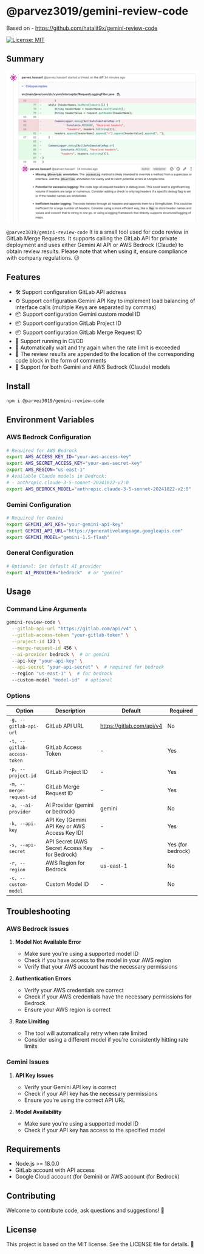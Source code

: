 # @parvez3019/gemini-review-code

Based on - https://github.com/hataiit9x/gemini-review-code

[![License: MIT](https://img.shields.io/badge/License-MIT-yellow.svg)](https://opensource.org/licenses/MIT)

## Summary

![](preview.png)

`@parvez3019/gemini-review-code` It is a small tool used for code review in GitLab Merge Requests. It supports calling the GitLab API for private 
deployment and uses either Gemini AI API or AWS Bedrock (Claude) to obtain review results. Please note that when using it, ensure compliance with company regulations. 😉


## Features

- 🛠️ Support configuration GitLab API address
- ⚙️ Support configuration Gemini API Key to implement load balancing of interface calls (multiple Keys are separated by commas)
- 📦 Support configuration Gemini custom model ID
- 📦 Support configuration GitLab Project ID
- 📦 Support configuration GitLab Merge Request ID
- 🚀 Support running in CI/CD
- 🚦 Automatically wait and try again when the rate limit is exceeded
- 💬 The review results are appended to the location of the corresponding code block in the form of comments
- 🤖 Support for both Gemini and AWS Bedrock (Claude) models


## Install

```sh
npm i @parvez3019/gemini-review-code
```

## Environment Variables

### AWS Bedrock Configuration
```bash
# Required for AWS Bedrock
export AWS_ACCESS_KEY_ID="your-aws-access-key"
export AWS_SECRET_ACCESS_KEY="your-aws-secret-key"
export AWS_REGION="us-east-1"
# Available Claude models in Bedrock:
# - anthropic.claude-3-5-sonnet-20241022-v2:0
export AWS_BEDROCK_MODEL="anthropic.claude-3-5-sonnet-20241022-v2:0"
```

### Gemini Configuration
```bash
# Required for Gemini
export GEMINI_API_KEY="your-gemini-api-key"
export GEMINI_API_URL="https://generativelanguage.googleapis.com"
export GEMINI_MODEL="gemini-1.5-flash"
```

### General Configuration
```bash
# Optional: Set default AI provider
export AI_PROVIDER="bedrock"  # or "gemini"
```

## Usage

### Command Line Arguments

```bash
gemini-review-code \
  --gitlab-api-url "https://gitlab.com/api/v4" \
  --gitlab-access-token "your-gitlab-token" \
  --project-id 123 \
  --merge-request-id 456 \
  --ai-provider bedrock \  # or gemini
  --api-key "your-api-key" \
  --api-secret "your-api-secret" \  # required for bedrock
  --region "us-east-1" \  # for bedrock
  --custom-model "model-id"  # optional
```

### Options

| Option | Description | Default | Required |
|--------|-------------|---------|----------|
| `-g, --gitlab-api-url` | GitLab API URL | https://gitlab.com/api/v4 | No |
| `-t, --gitlab-access-token` | GitLab Access Token | - | Yes |
| `-p, --project-id` | GitLab Project ID | - | Yes |
| `-m, --merge-request-id` | GitLab Merge Request ID | - | Yes |
| `-a, --ai-provider` | AI Provider (gemini or bedrock) | gemini | No |
| `-k, --api-key` | API Key (Gemini API Key or AWS Access Key ID) | - | Yes |
| `-s, --api-secret` | API Secret (AWS Secret Access Key for Bedrock) | - | Yes (for bedrock) |
| `-r, --region` | AWS Region for Bedrock | us-east-1 | No |
| `-c, --custom-model` | Custom Model ID | - | No |

## Troubleshooting

### AWS Bedrock Issues

1. **Model Not Available Error**
   - Make sure you're using a supported model ID
   - Check if you have access to the model in your AWS region
   - Verify that your AWS account has the necessary permissions

2. **Authentication Errors**
   - Verify your AWS credentials are correct
   - Check if your AWS credentials have the necessary permissions for Bedrock
   - Ensure your AWS region is correct

3. **Rate Limiting**
   - The tool will automatically retry when rate limited
   - Consider using a different model if you're consistently hitting rate limits

### Gemini Issues

1. **API Key Issues**
   - Verify your Gemini API key is correct
   - Check if your API key has the necessary permissions
   - Ensure you're using the correct API URL

2. **Model Availability**
   - Make sure you're using a supported model ID
   - Check if your API key has access to the specified model

## Requirements

- Node.js >= 18.0.0
- GitLab account with API access
- Google Cloud account (for Gemini) or AWS account (for Bedrock)

## Contributing

Welcome to contribute code, ask questions and suggestions! 👏

## License

This project is based on the MIT license. See the LICENSE file for details. 📜